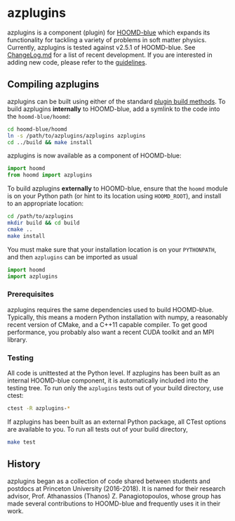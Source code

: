 # azplugins

azplugins is a component (plugin) for [HOOMD-blue](http://glotzerlab.engin.umich.edu/hoomd-blue)
which expands its functionality for tackling a variety of problems in soft matter physics.
Currently, azplugins is tested against v2.5.1 of HOOMD-blue. See [ChangeLog.md](ChangeLog.md) for
a list of recent development. If you are interested in adding new code, please refer to the
[guidelines](SourceConventions.md).

## Compiling azplugins

azplugins can be built using either of the standard [plugin build methods](http://hoomd-blue.readthedocs.io/en/stable/developer.html).
To build azplugins **internally** to HOOMD-blue, add a symlink to the code into the `hoomd-blue/hoomd`:

```bash
cd hoomd-blue/hoomd
ln -s /path/to/azplugins/azplugins azplugins
cd ../build && make install
```

azplugins is now available as a component of HOOMD-blue:

```python
import hoomd
from hoomd import azplugins
```

To build azplugins **externally** to HOOMD-blue, ensure that the `hoomd` module is on your Python path
(or hint to its location using `HOOMD_ROOT`), and install to an appropriate location:

```bash
cd /path/to/azplugins
mkdir build && cd build
cmake ..
make install
```

You must make sure that your installation location is on your `PYTHONPATH`, and then `azplugins` can
be imported as usual

```python
import hoomd
import azplugins
```

### Prerequisites

azplugins requires the same dependencies used to build HOOMD-blue. Typically, this means a modern
Python installation with numpy, a reasonably recent version of CMake, and a C++11 capable compiler.
To get good performance, you probably also want a recent CUDA toolkit and an MPI library.

### Testing

All code is unittested at the Python level. If azplugins has been built as an internal HOOMD-blue component,
it is automatically included into the testing tree. To run only the `azplugins` tests out of your build
directory, use ctest:

```bash
ctest -R azplugins-*
```

If azplugins has been built as an external Python package, all CTest options are available to you.
To run all tests out of your build directory,

```bash
make test
```

## History

azplugins began as a collection of code shared between students and postdocs at Princeton University (2016-2018).
It is named for their research advisor, Prof. Athanassios (Thanos) Z. Panagiotopoulos, whose group has made several
contributions to HOOMD-blue and frequently uses it in their work.
